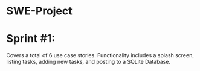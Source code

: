 # SWE-Project

# Sprint #1:

Covers a total of 6 use case stories. Functionality includes a splash screen, listing tasks, adding new tasks, and posting to a SQLite Database.
